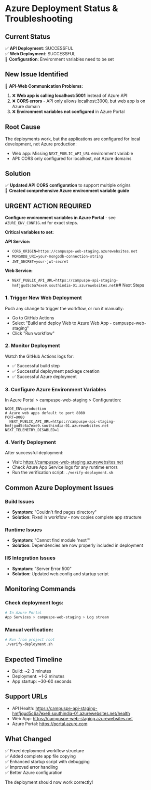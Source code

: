 # Azure Deployment Status & Troubleshooting

## Current Status

✅ **API Deployment**: SUCCESSFUL  
✅ **Web Deployment**: SUCCESSFUL  
🔧 **Configuration**: Environment variables need to be set

## New Issue Identified

🚨 **API-Web Communication Problems:**

1. ❌ **Web app is calling localhost:5001** instead of Azure API
2. ❌ **CORS errors** - API only allows localhost:3000, but web app is on Azure domain
3. ❌ **Environment variables not configured** in Azure Portal

## Root Cause

The deployments work, but the applications are configured for local development, not Azure production:

- Web app: Missing `NEXT_PUBLIC_API_URL` environment variable
- API: CORS only configured for localhost, not Azure domains

## Solution

✅ **Updated API CORS configuration** to support multiple origins  
🔧 **Created comprehensive Azure environment variable guide**

## URGENT ACTION REQUIRED

**Configure environment variables in Azure Portal** - see `AZURE_ENV_CONFIG.md` for exact steps.

**Critical variables to set:**

**API Service:**

- `CORS_ORIGIN=https://campuspe-web-staging.azurewebsites.net`
- `MONGODB_URI=your-mongodb-connection-string`
- `JWT_SECRET=your-jwt-secret`

**Web Service:**

- `NEXT_PUBLIC_API_URL=https://campuspe-api-staging-hmfjgud5c6a7exe9.southindia-01.azurewebsites.net`## Next Steps

### 1. Trigger New Web Deployment

Push any change to trigger the workflow, or run it manually:

- Go to GitHub Actions
- Select "Build and deploy Web to Azure Web App - campuspe-web-staging"
- Click "Run workflow"

### 2. Monitor Deployment

Watch the GitHub Actions logs for:

- ✅ Successful build step
- ✅ Successful deployment package creation
- ✅ Successful Azure deployment

### 3. Configure Azure Environment Variables

In Azure Portal > campuspe-web-staging > Configuration:

```
NODE_ENV=production
# Azure web apps default to port 8080
PORT=8080
  NEXT_PUBLIC_API_URL=https://campuspe-api-staging-hmfjgud5c6a7exe9.southindia-01.azurewebsites.net
NEXT_TELEMETRY_DISABLED=1
```

### 4. Verify Deployment

After successful deployment:

- Visit: https://campuspe-web-staging.azurewebsites.net
- Check Azure App Service logs for any runtime errors
- Run the verification script: `./verify-deployment.sh`

## Common Azure Deployment Issues

### Build Issues

- **Symptom**: "Couldn't find pages directory"
- **Solution**: Fixed in workflow - now copies complete app structure

### Runtime Issues

- **Symptom**: "Cannot find module 'next'"
- **Solution**: Dependencies are now properly included in deployment

### IIS Integration Issues

- **Symptom**: "Server Error 500"
- **Solution**: Updated web.config and startup script

## Monitoring Commands

### Check deployment logs:

```bash
# In Azure Portal
App Services > campuspe-web-staging > Log stream
```

### Manual verification:

```bash
# Run from project root
./verify-deployment.sh
```

## Expected Timeline

- Build: ~2-3 minutes
- Deployment: ~1-2 minutes
- App startup: ~30-60 seconds

## Support URLs

- API Health: https://campuspe-api-staging-hmfjgud5c6a7exe9.southindia-01.azurewebsites.net/health
- Web App: https://campuspe-web-staging.azurewebsites.net
- Azure Portal: https://portal.azure.com

## What Changed

✅ Fixed deployment workflow structure  
✅ Added complete app file copying  
✅ Enhanced startup script with debugging  
✅ Improved error handling  
✅ Better Azure configuration

The deployment should now work correctly!
